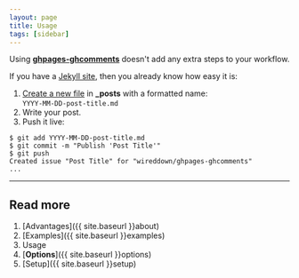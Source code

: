 ```yaml
---
layout: page
title: Usage
tags: [sidebar]
---
```


Using [**ghpages-ghcomments**](https://github.com/wireddown/ghpages-ghcomments/tree/release) doesn't add any extra steps to your workflow.

If you have a [Jekyll site](https://help.github.com/articles/using-jekyll-with-pages), then you already know how easy it is:

 1. [Create a new file](http://jekyllrb.com/docs/posts/#creating-post-files) in **_posts** with a formatted name:
 <br />`YYYY-MM-DD-post-title.md`
 1. Write your post.
 1. Push it live:

```
$ git add YYYY-MM-DD-post-title.md
$ git commit -m "Publish 'Post Title'"
$ git push
Created issue "Post Title" for "wireddown/ghpages-ghcomments"
...
```

---

## Read more
 1. [Advantages]({{ site.baseurl }}about)
 1. [Examples]({{ site.baseurl }}examples)
 1. Usage
 1. [**Options**]({{ site.baseurl }}options)
 1. [Setup]({{ site.baseurl }}setup)
